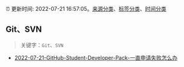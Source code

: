 :alarm_clock: 更新时间: 2022-07-21 16:57:05。[来源分类](../README.md)、[标签分类](../TAGS.md)、[时间分类](../TIMELINE.md)

## Git、SVN


> 关键字：`Git`、`SVN`



- [2022-07-21-GitHub-Student-Developer-Pack-一直申请失败怎么办](https://www.v2ex.com/t/867855) 